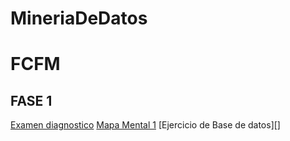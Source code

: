 # MineriaDeDatos

# FCFM

## FASE 1

[Examen diagnostico](https://github.com/LuisaGHerrera/MineriaDeDatos/blob/main/Ex-diagnostico_1794593.pdf)
[Mapa Mental 1](https://github.com/LuisaGHerrera/MineriaDeDatos/blob/main/MapaMental_1_1794593.pdf)
[Ejercicio de Base de datos][]
